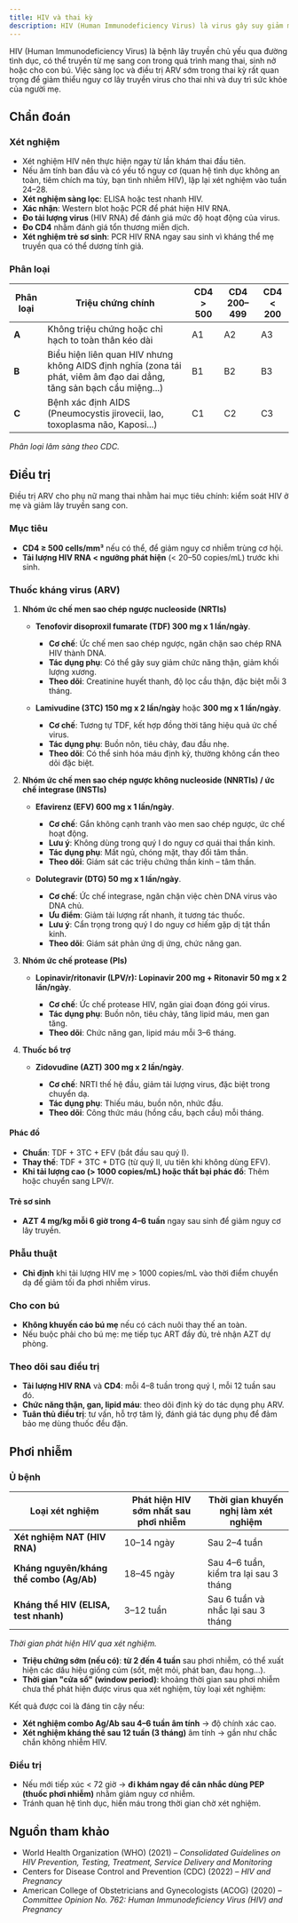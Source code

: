 ```yaml
---
title: HIV và thai kỳ
description: HIV (Human Immunodeficiency Virus) là virus gây suy giảm miễn dịch, có thể lây truyền từ mẹ sang con qua nhau thai, khi sinh hoặc cho con bú.
---
```


HIV (Human Immunodeficiency Virus) là bệnh lây truyền chủ yếu qua đường tình dục, có thể truyền từ mẹ sang con trong quá trình mang thai, sinh nở hoặc cho con bú. Việc sàng lọc và điều trị ARV sớm trong thai kỳ rất quan trọng để giảm thiểu nguy cơ lây truyền virus cho thai nhi và duy trì sức khỏe của người mẹ.

## Chẩn đoán

### Xét nghiệm

- Xét nghiệm HIV nên thực hiện ngay từ lần khám thai đầu tiên.
- Nếu âm tính ban đầu và có yếu tố nguy cơ (quan hệ tình dục không an toàn, tiêm chích ma túy, bạn tình nhiễm HIV), lặp lại xét nghiệm vào tuần 24–28.
- **Xét nghiệm sàng lọc**: ELISA hoặc test nhanh HIV.
- **Xác nhận**: Western blot hoặc PCR để phát hiện HIV RNA.
- **Đo tải lượng virus** (HIV RNA) để đánh giá mức độ hoạt động của virus.
- **Đo CD4** nhằm đánh giá tổn thương miễn dịch.
- **Xét nghiệm trẻ sơ sinh**: PCR HIV RNA ngay sau sinh vì kháng thể mẹ truyền qua có thể dương tính giả.

### Phân loại

| Phân loại | Triệu chứng chính                                                                                                     | CD4 > 500 | CD4 200–499 | CD4 < 200 |
| --------- | --------------------------------------------------------------------------------------------------------------------- | --------- | ----------- | --------- |
| **A**     | Không triệu chứng hoặc chỉ hạch to toàn thân kéo dài                                                                  | A1        | A2          | A3        |
| **B**     | Biểu hiện liên quan HIV nhưng không AIDS định nghĩa (zona tái phát, viêm âm đạo dai dẳng, tăng sản bạch cầu miệng...) | B1        | B2          | B3        |
| **C**     | Bệnh xác định AIDS (Pneumocystis jirovecii, lao, toxoplasma não, Kaposi...)                                           | C1        | C2          | C3        |

_Phân loại lâm sàng theo CDC._

## Điều trị

Điều trị ARV cho phụ nữ mang thai nhằm hai mục tiêu chính: kiểm soát HIV ở mẹ và giảm lây truyền sang con.

### Mục tiêu

- **CD4 ≥ 500 cells/mm³** nếu có thể, để giảm nguy cơ nhiễm trùng cơ hội.
- **Tải lượng HIV RNA < ngưỡng phát hiện** (< 20–50 copies/mL) trước khi sinh.

### Thuốc kháng virus (ARV)

1. **Nhóm ức chế men sao chép ngược nucleoside (NRTIs)**

   - **Tenofovir disoproxil fumarate (TDF) 300 mg x 1 lần/ngày**.

     - **Cơ chế**: Ức chế men sao chép ngược, ngăn chặn sao chép RNA HIV thành DNA.
     - **Tác dụng phụ**: Có thể gây suy giảm chức năng thận, giảm khối lượng xương.
     - **Theo dõi**: Creatinine huyết thanh, độ lọc cầu thận, đặc biệt mỗi 3 tháng.

   - **Lamivudine (3TC) 150 mg x 2 lần/ngày** hoặc **300 mg x 1 lần/ngày**.

     - **Cơ chế**: Tương tự TDF, kết hợp đồng thời tăng hiệu quả ức chế virus.
     - **Tác dụng phụ**: Buồn nôn, tiêu chảy, đau đầu nhẹ.
     - **Theo dõi**: Có thể sinh hóa máu định kỳ, thường không cần theo dõi đặc biệt.

2. **Nhóm ức chế men sao chép ngược không nucleoside (NNRTIs) / ức chế integrase (INSTIs)**

   - **Efavirenz (EFV) 600 mg x 1 lần/ngày**.

     - **Cơ chế**: Gắn không cạnh tranh vào men sao chép ngược, ức chế hoạt động.
     - **Lưu ý**: Không dùng trong quý I do nguy cơ quái thai thần kinh.
     - **Tác dụng phụ**: Mất ngủ, chóng mặt, thay đổi tâm thần.
     - **Theo dõi**: Giám sát các triệu chứng thần kinh – tâm thần.

   - **Dolutegravir (DTG) 50 mg x 1 lần/ngày**.

     - **Cơ chế**: Ức chế integrase, ngăn chặn việc chèn DNA virus vào DNA chủ.
     - **Ưu điểm**: Giảm tải lượng rất nhanh, ít tương tác thuốc.
     - **Lưu ý**: Cẩn trọng trong quý I do nguy cơ hiếm gặp dị tật thần kinh.
     - **Theo dõi**: Giám sát phản ứng dị ứng, chức năng gan.

3. **Nhóm ức chế protease (PIs)**

   - **Lopinavir/ritonavir (LPV/r): Lopinavir 200 mg + Ritonavir 50 mg x 2 lần/ngày**.

     - **Cơ chế**: Ức chế protease HIV, ngăn giai đoạn đóng gói virus.
     - **Tác dụng phụ**: Buồn nôn, tiêu chảy, tăng lipid máu, men gan tăng.
     - **Theo dõi**: Chức năng gan, lipid máu mỗi 3–6 tháng.

4. **Thuốc bổ trợ**

   - **Zidovudine (AZT) 300 mg x 2 lần/ngày**.

     - **Cơ chế**: NRTI thế hệ đầu, giảm tải lượng virus, đặc biệt trong chuyển dạ.
     - **Tác dụng phụ**: Thiếu máu, buồn nôn, nhức đầu.
     - **Theo dõi**: Công thức máu (hồng cầu, bạch cầu) mỗi tháng.

#### Phác đồ

- **Chuẩn**: TDF + 3TC + EFV (bắt đầu sau quý I).
- **Thay thế**: TDF + 3TC + DTG (từ quý II, ưu tiên khi không dùng EFV).
- **Khi tải lượng cao (> 1000 copies/mL) hoặc thất bại phác đồ**: Thêm hoặc chuyển sang LPV/r.

#### Trẻ sơ sinh

- **AZT 4 mg/kg mỗi 6 giờ trong 4–6 tuần** ngay sau sinh để giảm nguy cơ lây truyền.

### Phẫu thuật

- **Chỉ định** khi tải lượng HIV mẹ > 1000 copies/mL vào thời điểm chuyển dạ để giảm tối đa phơi nhiễm virus.

### Cho con bú

- **Không khuyến cáo bú mẹ** nếu có cách nuôi thay thế an toàn.
- Nếu buộc phải cho bú mẹ: mẹ tiếp tục ART đầy đủ, trẻ nhận AZT dự phòng.

### Theo dõi sau điều trị

- **Tải lượng HIV RNA** và **CD4**: mỗi 4–8 tuần trong quý I, mỗi 12 tuần sau đó.
- **Chức năng thận, gan, lipid máu**: theo dõi định kỳ do tác dụng phụ ARV.
- **Tuân thủ điều trị**: tư vấn, hỗ trợ tâm lý, đánh giá tác dụng phụ để đảm bảo mẹ dùng thuốc đều đặn.

## Phơi nhiễm

### Ủ bệnh

| Loại xét nghiệm                          | Phát hiện HIV sớm nhất sau phơi nhiễm | Thời gian khuyến nghị làm xét nghiệm   |
| ---------------------------------------- | ------------------------------------- | -------------------------------------- |
| **Xét nghiệm NAT (HIV RNA)**             | 10–14 ngày                            | Sau 2–4 tuần                           |
| **Kháng nguyên/kháng thể combo (Ag/Ab)** | 18–45 ngày                            | Sau 4–6 tuần, kiểm tra lại sau 3 tháng |
| **Kháng thể HIV (ELISA, test nhanh)**    | 3–12 tuần                             | Sau 6 tuần và nhắc lại sau 3 tháng     |

_Thời gian phát hiện HIV qua xét nghiệm._

- **Triệu chứng sớm (nếu có)**: **từ 2 đến 4 tuần** sau phơi nhiễm, có thể xuất hiện các dấu hiệu giống cúm (sốt, mệt mỏi, phát ban, đau họng...).
- **Thời gian "cửa sổ" (window period)**: khoảng thời gian sau phơi nhiễm chưa thể phát hiện được virus qua xét nghiệm, tùy loại xét nghiệm:

Kết quả được coi là đáng tin cậy nếu:

- **Xét nghiệm combo Ag/Ab sau 4–6 tuần âm tính** → độ chính xác cao.
- **Xét nghiệm kháng thể sau 12 tuần (3 tháng)** âm tính → gần như chắc chắn không nhiễm HIV.

### Điều trị

- Nếu mới tiếp xúc < 72 giờ → **đi khám ngay để cân nhắc dùng PEP (thuốc phơi nhiễm)** nhằm giảm nguy cơ nhiễm.
- Tránh quan hệ tình dục, hiến máu trong thời gian chờ xét nghiệm.

## Nguồn tham khảo

- World Health Organization (WHO) (2021) – _Consolidated Guidelines on HIV Prevention, Testing, Treatment, Service Delivery and Monitoring_
- Centers for Disease Control and Prevention (CDC) (2022) – _HIV and Pregnancy_
- American College of Obstetricians and Gynecologists (ACOG) (2020) – _Committee Opinion No. 762: Human Immunodeficiency Virus (HIV) and Pregnancy_
